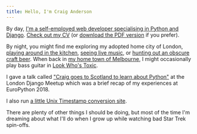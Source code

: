 ```yaml
---
title: Hello, I'm Craig Anderson
---
```


By day, [I'm a self-employed web developer specialising in Python and Django](https://www.uhf62.co.uk). [Check out my CV](/cv) (or [download the PDF version](/cv.pdf) if you prefer).

By night, you might find me exploring my adopted home city of London, [playing around in the kitchen](https://www.pinterest.co.uk/craiga/things-i-cooked-that-were-great/), [seeing live music](https://www.songkick.com/users/craigeanderson), or [hunting out an obscure craft beer](https://untappd.com/user/craiganderson). When back in [my home town of Melbourne](/melbourne), I might occasionally play bass guitar in [Look Who's Toxic](http://lookwhostoxic.com).

I gave a talk called ["Craig goes to Scotland to learn about Python"](/talks/europython2018) at the London Django Meetup which was a brief recap of my experiences at EuroPython 2018.

I also run [a little Unix Timestamp conversion site](https://www.unixtimesta.mp).

There are plenty of other things I should be doing, but most of the time I'm dreaming about what I'll do when I grow up while watching bad Star Trek spin-offs.
